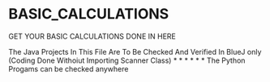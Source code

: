 # BASIC_CALCULATIONS
GET YOUR BASIC CALCULATIONS DONE IN HERE 

The Java Projects In This File Are To Be Checked And Verified In BlueJ only (Coding Done Withoiut Importing Scanner Class)
*
*
*
*
*
*
The Python Progams can be checked anywhere
